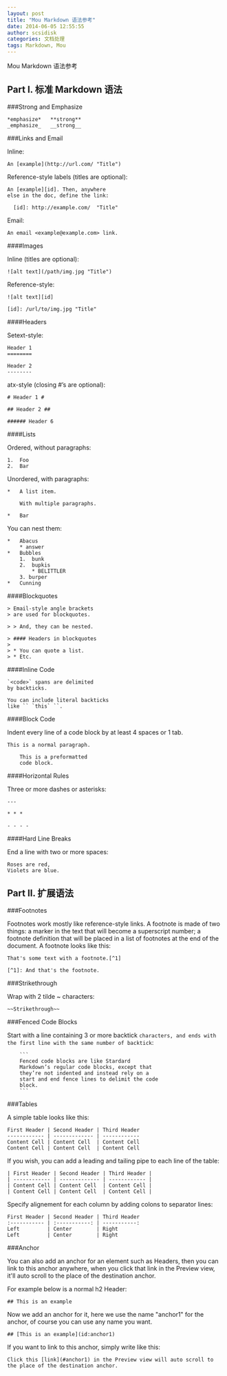 ```yaml
---
layout: post
title: "Mou Markdown 语法参考"
date: 2014-06-05 12:55:55
author: scsidisk
categories: 文档处理
tags: Markdown, Mou
---
```


Mou Markdown 语法参考

Part Ⅰ. 标准 Markdown 语法
-------------------------

###Strong and Emphasize

```
*emphasize*   **strong**
_emphasize_   __strong__
```

###Links and Email

Inline:

```
An [example](http://url.com/ "Title")
```

Reference-style labels (titles are optional):

```
An [example][id]. Then, anywhere
else in the doc, define the link:

  [id]: http://example.com/  "Title"
```

Email:

```
An email <example@example.com> link.
```

####Images

Inline (titles are optional):

```
![alt text](/path/img.jpg "Title")
```

Reference-style:

```
![alt text][id]

[id]: /url/to/img.jpg "Title"
```

####Headers

Setext-style:

```
Header 1
========

Header 2
--------
```

atx-style (closing #’s are optional):

```
# Header 1 #

## Header 2 ##

###### Header 6
```

####Lists

Ordered, without paragraphs:

```
1.  Foo
2.  Bar
```

Unordered, with paragraphs:

```
*   A list item.

    With multiple paragraphs.

*   Bar
```

You can nest them:

```
*   Abacus
    * answer
*   Bubbles
    1.  bunk
    2.  bupkis
        * BELITTLER
    3. burper
*   Cunning
```

####Blockquotes

```
> Email-style angle brackets
> are used for blockquotes.

> > And, they can be nested.

> #### Headers in blockquotes
>
> * You can quote a list.
> * Etc.
```

####Inline Code

```
`<code>` spans are delimited
by backticks.

You can include literal backticks
like `` `this` ``.
```

####Block Code

Indent every line of a code block by at least 4 spaces or 1 tab.

```
This is a normal paragraph.

    This is a preformatted
    code block.
```

####Horizontal Rules

Three or more dashes or asterisks:

```
---

* * *

- - - -
```

####Hard Line Breaks

End a line with two or more spaces:

```
Roses are red,
Violets are blue.
```

Part Ⅱ. 扩展语法
--------------------

###Footnotes

Footnotes work mostly like reference-style links. A footnote is made of two things: a marker in the text that will become a superscript number; a footnote definition that will be placed in a list of footnotes at the end of the document. A footnote looks like this:

```
That's some text with a footnote.[^1]

[^1]: And that's the footnote.
```

###Strikethrough

Wrap with 2 tilde ~ characters:

```
~~Strikethrough~~
```

###Fenced Code Blocks

Start with a line containing 3 or more backtick ` characters, and ends with the first line with the same number of backtick `:

```
    ```
	Fenced code blocks are like Stardard
	Markdown’s regular code blocks, except that
	they’re not indented and instead rely on a
	start and end fence lines to delimit the code
	block.
	```
```

###Tables

A simple table looks like this:

```
First Header | Second Header | Third Header
------------ | ------------- | ------------
Content Cell | Content Cell  | Content Cell
Content Cell | Content Cell  | Content Cell
```

If you wish, you can add a leading and tailing pipe to each line of the table:

```
| First Header | Second Header | Third Header |
| ------------ | ------------- | ------------ |
| Content Cell | Content Cell  | Content Cell |
| Content Cell | Content Cell  | Content Cell |
```

Specify alignement for each column by adding colons to separator lines:

```
First Header | Second Header | Third Header
:----------- | :-----------: | -----------:
Left         | Center        | Right
Left         | Center        | Right
```

###Anchor

You can also add an anchor for an element such as Headers, then you can link to this anchor anywhere, when you click that link in the Preview view, it'll auto scroll to the place of the destination anchor.

For example below is a normal h2 Header:

```
## This is an example
```

Now we add an anchor for it, here we use the name "anchor1" for the anchor, of course you can use any name you want.

```
## [This is an example](id:anchor1)
```

If you want to link to this anchor, simply write like this:

```
Click this [link](#anchor1) in the Preview view will auto scroll to the place of the destination anchor.
```